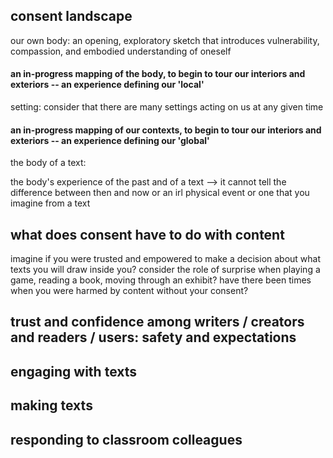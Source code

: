 
## consent landscape
our own body: an opening, exploratory sketch that introduces vulnerability, compassion, and embodied understanding of oneself

#### an in-progress mapping of the body, to begin to tour our interiors and exteriors -- an experience defining our 'local'


setting: consider that there are many settings acting on us at any given time

#### an in-progress mapping of our contexts, to begin to tour our interiors and exteriors -- an experience defining our 'global'



the body of a text:


the body's experience of the past and of a text --> it cannot tell the difference between then and now or an irl physical event or one that you imagine from a text

## what does consent have to do with content
imagine if you were trusted and empowered to make a decision about what texts you will draw inside you? 
consider the role of surprise when playing a game, reading a book, moving through an exhibit? 
have there been times when you were harmed by content without your consent?
## trust and confidence among writers / creators and readers / users: safety and expectations
## engaging with texts 
## making texts
## responding to classroom colleagues
